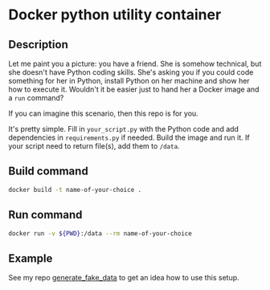 # Docker python utility container

## Description

Let me paint you a picture: you have a friend. She is somehow technical, but she doesn't have Python coding skills. She's asking you if you could code something for her in Python, install Python on her machine and show her how to execute it. Wouldn't it be easier just to hand her a Docker image and a `run` command?

If you can imagine this scenario, then this repo is for you.

It's pretty simple. Fill in `your_script.py` with the Python code and add dependencies in `requirements.py` if needed. Build the image and run it. If your script need to return file(s), add them to `/data`.

## Build command

```sh
docker build -t name-of-your-choice .
```

## Run command

```sh
docker run -v ${PWD}:/data --rm name-of-your-choice
```

## Example

See my repo [generate_fake_data](https://github.com/VildMedPap/generate_fake_data) to get an idea how to use this setup.

